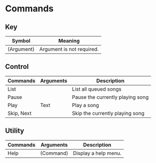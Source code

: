 # Commands

## Key 
| Symbol      | Meaning                        |
| ----------- | ------------------------------ |
| (Argument)  | Argument is not required.      |

## Control
| Commands   | Arguments | Description                      |
| ---------- | --------- | -------------------------------- |
| List       |           | List all queued songs            |
| Pause      |           | Pause the currently playing song |
| Play       | Text      | Play a song                      |
| Skip, Next |           | Skip the currently playing song  |

## Utility
| Commands | Arguments | Description          |
| -------- | --------- | -------------------- |
| Help     | (Command) | Display a help menu. |

